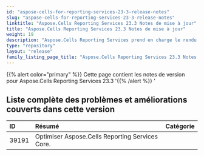 ```yaml
---
id: "aspose-cells-for-reporting-services-23-3-release-notes"
slug: "aspose-cells-for-reporting-services-23-3-release-notes"
linktitle: "Aspose.Cells Reporting Services 23.3 Notes de mise à jour"
title: "Aspose.Cells Reporting Services 23.3 Notes de mise à jour"
weight: 19
description: "Aspose.Cells Reporting Services prend en charge le rendu dans des types de rapports de format. par exemple Xlsx, Pdf, Json, Docx, Pptx, Html, Svg, Ods, Png, etc."
type: "repository"
layout: "release"
family_listing_page_title: "Aspose.Cells Reporting Services 23.3 Notes de mise à jour"
---
```

{{% alert color="primary" %}} 
Cette page contient les notes de version pour Aspose.Cells Reporting Services 23.3
'{{% /alert %}} '
##  **Liste complète des problèmes et améliorations couverts dans cette version**

|**ID**|**Résumé**|**Catégorie**|
| :- | :- | :- |
| 39191 | Optimiser Aspose.Cells Reporting Services Core.|
